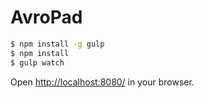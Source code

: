 AvroPad
=======

```bash
$ npm install -g gulp
$ npm install
$ gulp watch
```

Open [http://localhost:8080/](http://localhost:8080/) in your browser.
